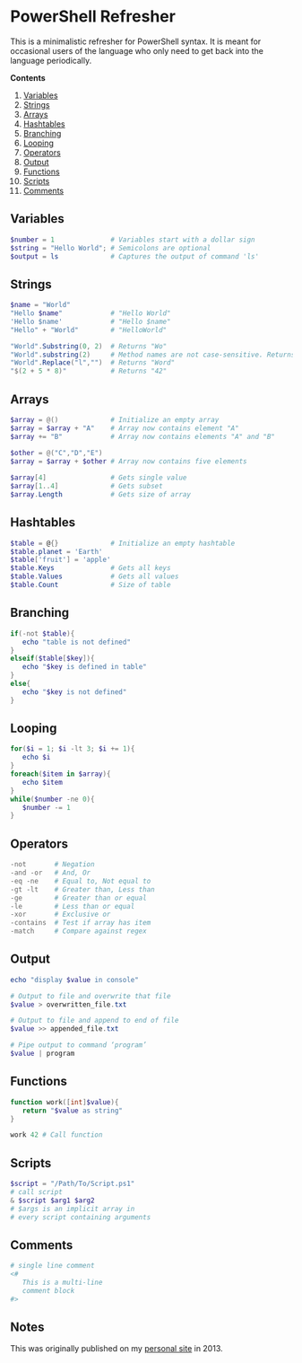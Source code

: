 # PowerShell Refresher<a name="top"></a>

This is a minimalistic refresher for PowerShell syntax. It is meant for occasional users of the language who only need to get back into the language periodically. 

**Contents**
1. [Variables](#Variables)
2. [Strings](#Strings)
3. [Arrays](#Arrays)
4. [Hashtables](#Hashtables)
5. [Branching](#Branching)
6. [Looping](#Looping)
7. [Operators](#Operators)
8. [Output](#Output)
9. [Functions](#Functions)
10. [Scripts](#Scripts)
11. [Comments](#Comments)

## Variables
```powershell
$number = 1              # Variables start with a dollar sign
$string = "Hello World"; # Semicolons are optional
$output = ls             # Captures the output of command 'ls'
```

## Strings
```powershell
$name = "World"
"Hello $name"            # "Hello World"
'Hello $name'            # "Hello $name"
"Hello" + "World"        # "HelloWorld"

"World".Substring(0, 2)  # Returns "Wo"
"World".substring(2)     # Method names are not case-sensitive. Returns "rld" 
"World".Replace("l","")  # Returns "Word"
"$(2 + 5 * 8)"           # Returns "42"
```

## Arrays
```powershell
$array = @()             # Initialize an empty array
$array = $array + "A"    # Array now contains element "A"
$array += "B"            # Array now contains elements "A" and "B"

$other = @("C","D","E")
$array = $array + $other # Array now contains five elements
 
$array[4]                # Gets single value
$array[1..4]             # Gets subset
$array.Length            # Gets size of array
```

## Hashtables
```powershell
$table = @{}             # Initialize an empty hashtable
$table.planet = 'Earth'
$table['fruit'] = 'apple'
$table.Keys              # Gets all keys
$table.Values            # Gets all values
$table.Count             # Size of table
```

## Branching
```powershell
if(-not $table){
   echo "table is not defined"
}
elseif($table[$key]){
   echo "$key is defined in table"
}
else{
   echo "$key is not defined"
}
```

## Looping
```powershell
for($i = 1; $i -lt 3; $i += 1){
   echo $i
}
foreach($item in $array){
   echo $item
}
while($number -ne 0){
   $number -= 1
}

```

## Operators
```powershell
-not       # Negation
-and -or   # And, Or
-eq -ne    # Equal to, Not equal to
-gt -lt    # Greater than, Less than
-ge        # Greater than or equal
-le        # Less than or equal
-xor       # Exclusive or
-contains  # Test if array has item
-match     # Compare against regex
```

## Output
```powershell
echo "display $value in console"

# Output to file and overwrite that file
$value > overwritten_file.txt

# Output to file and append to end of file
$value >> appended_file.txt

# Pipe output to command ‘program’
$value | program 
```

## Functions
```powershell
function work([int]$value){
   return "$value as string"
}

work 42 # Call function
```

## Scripts
```powershell
$script = "/Path/To/Script.ps1"
# call script
& $script $arg1 $arg2 
# $args is an implicit array in
# every script containing arguments
```

## Comments
```powershell
# single line comment
<#
   This is a multi-line
   comment block
#>
```

## Notes
This was originally published on my [personal site](https://turtlesort.com/) in 2013.
